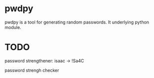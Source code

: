 # pwdpy
pwdpy is a tool for generating random passwords. It underlying python module.

# TODO
password strengthener:
  isaac -> !Sa4C

password strengh checker
